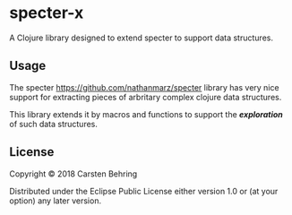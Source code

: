 # specter-x

A Clojure library designed to extend specter to support data structures.


## Usage

The specter <https://github.com/nathanmarz/specter> library has very nice support for extracting pieces of arbritary complex clojure data structures.

This library extends it by macros and functions to support the **_exploration_**  of such data structures.

## License

Copyright © 2018 Carsten Behring

Distributed under the Eclipse Public License either version 1.0 or (at
your option) any later version.
